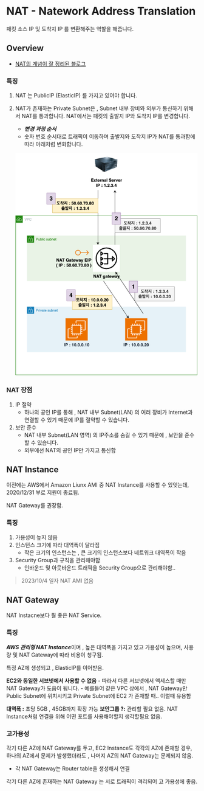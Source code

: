 # NAT - Natework Address Translation
패킷 소스 IP 및 도착지 IP 를 변환해주는 역할을 해줍니다.

## Overview
- [NAT의 계념이 잘 정리된 블로그](https://www.stevenjlee.net/2020/07/11/%EC%9D%B4%ED%95%B4%ED%95%98%EA%B8%B0-nat-network-address-translation-%EB%84%A4%ED%8A%B8%EC%9B%8C%ED%81%AC-%EC%A3%BC%EC%86%8C-%EB%B3%80%ED%99%98/)
### 특징
1. NAT 는 PublicIP (ElasticIP) 를 가지고 있어야 합니다.
2. NAT가 존재하는 Private Subnet은 , Subnet 내부 장비와 외부가 통신하기 위해서 NAT를 통과합니다. NAT에서는 패킷의 출발지 IP와 도착지 IP를 변경합니다.
    - ***변경 과정 순서*** 
    - 숫자 번호 순서대로 트래픽이 이동하며 출발지와 도착지 IP가 NAT를 통과함에 따라 아래처럼 변화합니다.

    ![NAT Images](../../images/NAT.png)

### NAT 장점
1. IP 절약
    - 하나의 공인 IP를 통해 , NAT 내부 Subnet(LAN) 의 여러 장비가 Internet과 연결할 수 있기 때문에 IP를 절약할 수 있습니다.
2. 보안 준수
    - NAT 내부 Subnet(LAN 영역) 의 IP주소를 숨길 수 있기 때문에 , 보안을 준수할 수 있습니다.
    - 외부에선 NAT의 공인 IP만 가지고 통신함

## NAT Instance
이전에는 AWS에서 Amazon Liunx AMI 중 NAT Instance를 사용할 수 있엇는데, 2020/12/31 부로 지원이 종료됨.

NAT Gateway를 권장함.

### 특징
1. 가용성이 높지 않음
2. 인스턴스 크기에 따라 대역폭이 달라짐
    - 작은 크기의 인스턴스는 , 큰 크기의 인스턴스보다 네트워크 대역폭이 작음
3. Security Group과 규칙을 관리해야함
    - 인바운드 및 아웃바운드 트래픽을 Security Group으로 관리해야함..
>2023/10/4 일자 NAT AMI 없음

## NAT Gateway
NAT Instacne보다 훨 좋은 NAT Service.

### 특징
***AWS 관리형 NAT Instance***이며 , 높은 대역폭을 가지고 있고 가용성이 높으며, 사용량 및 NAT Gateway에 따라 비용이 청구됨.

특정 AZ에 생성되고 , ElasticIP를 이어받음.

**EC2와 동일한 서브넷에서 사용할 수 없음**
    - 따라서 다른 서브넷에서 액세스할 때만 NAT Gateway가 도움이 됩니다.
    - 예를들어 같은 VPC 상에서 , NAT Gateway만 Public Subnet에 위치시키고 Private Subnet에 EC2 가 존재할 때.. 이럴때 유용함
    
**대역폭 :** 초당 5GB , 45GB까지 확장 가능
**보안그룹 ?:** 관리할 필요 없음. NAT Instance처럼 연결을 위해 어떤 포트를 사용해야할지 생각할필요 없음.


### 고가용성
각기 다른 AZ에 NAT Gateway를 두고, EC2 Instance도 각각의 AZ에 존재할 경우, 하나의 AZ에서 문제가 발생했더라도 , 나머지 AZ의 NAT Gateway는 문제되지 않음.
- 각 NAT Gateway는 Router table을 생성해서 연결

각기 다른 AZ에 존재하는 NAT Gateway 는 서로 트래픽이 격리되어 고 가용성에 좋음.

